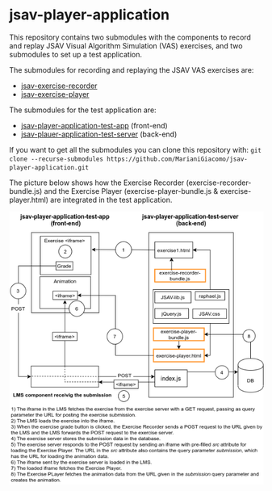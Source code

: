 # jsav-player-application
This repository contains two submodules with the components to record and replay JSAV Visual Algorithm Simulation (VAS) exercises, and two submodules to set up a test application.

The submodules for recording and replaying the JSAV VAS exercises are:
- [jsav-exercise-recorder](https://github.com/MarianiGiacomo/jsav-exercise-recorder)
- [jsav-exercise-player](https://github.com/MarianiGiacomo/jsav-exercise-player)

The submodules for the test application are:
- [jsav-player-application-test-app](https://github.com/MarianiGiacomo/jsav-player-application-test-app) (front-end)
- [jsav-plauer-application-test-server](https://github.com/MarianiGiacomo/jsav-plauer-application-test-server) (back-end)

If you want to get all the submodules you can clone this repository with:
`git clone --recurse-submodules https://github.com/MarianiGiacomo/jsav-player-application.git`

The picture below shows how the Exercise Recorder (exercise-recorder-bundle.js) and the Exercise Player (exercise-player-bundle.js & exercise-player.html) are integrated in the test application.

![](./test-application.png)
